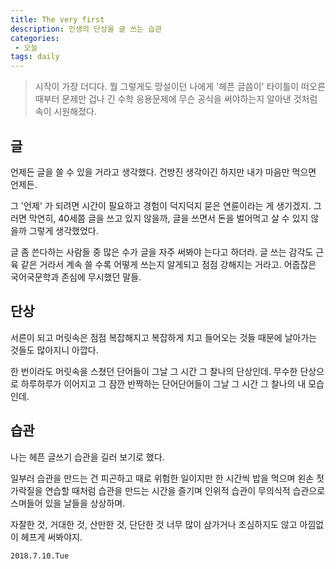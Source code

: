 ```yaml
---
title: The very first
description: 인생의 단상을 글 쓰는 습관
categories:
 - 오늘
tags: daily
---
```


> 시작이 가장 더디다. 뭘 그렇게도 망설이던 나에게 '헤픈 글씀이' 타이틀이 떠오른 때부터 문제만 겁나 긴 수학 응용문제에 무슨 공식을 써야하는지 알아낸 것처럼 속이 시원해졌다.

<!-- more -->

## 글

언제든 글을 쓸 수 있을 거라고 생각했다. 
건방진 생각이긴 하지만 
내가 마음만 먹으면 언제든. 

그 '언제' 가 되려면 시간이 필요하고
경험이 덕지덕지 묻은 연륜이라는 게 생기겠지. 
그러면 막연히, 40세쯤 글을 쓰고 있지 않을까,
글을 쓰면서 돈을 벌어먹고 살 수 있지 않을까
그렇게 생각했었다.

글 좀 쓴다하는 사람들 중 많은 수가
글을 자주 써봐야 는다고 하더라.
글 쓰는 감각도 근육 같은 거라서
계속 쓸 수록 어떻게 쓰는지 알게되고
점점 강해지는 거라고.
어줍잖은 국어국문학과 존심에 무시했던 말들.


## 단상

서른이 되고 머릿속은 점점 복잡해지고
복잡하게 치고 들어오는 것들 때문에
날아가는 것들도 많아지니 아깝다.

한 번이라도 머릿속을 스쳤던 단어들이
그날 그 시간 그 찰나의 단상인데.
무수한 단상으로 하루하루가 이어지고
그 잠깐 반짝하는 단어단어들이
그날 그 시간 그 찰나의 내 모습인데.

## 습관

나는 헤픈 글쓰기 습관을
길러 보기로 했다. 

일부러 습관을 만드는 건
피곤하고 때로 위험한 일이지만
한 시간씩 밥을 먹으며
왼손 젓가락질을 연습할 때처럼
습관을 만드는 시간을 즐기며
인위적 습관이 무의식적 습관으로
스며들어 있을 날들을 상상하며.

자잘한 것, 거대한 것, 산만한 것, 단단한 것
너무 많이 삼가거나 조심하지도 않고
아낌없이 헤프게 써봐야지.



```2018.7.10.Tue```
